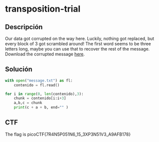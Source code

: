 # transposition-trial

## Descripción

Our data got 
corrupted on the way here. Luckily, nothing got replaced, but every 
block of 3 got scrambled around! The first word seems to be three 
letters long, maybe you can use that to recover the rest of the message.
Download the corrupted message [here](https://artifacts.picoctf.net/c/193/message.txt).

## Solución

```python
with open("message.txt") as fl:
    contenido = fl.read()

for i in range(0, len(contenido),3):
    chunk = contenido[i:i+3]
    a,b,c = chunk
    print(c + a + b, end="" )
```

## CTF

The flag is picoCTF{7R4N5P051N6_15_3XP3N51V3_A9AFB178}